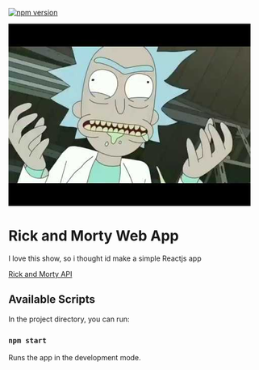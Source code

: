 [![npm version](https://badge.fury.io/js/npm.svg)](https://badge.fury.io/js/npm)

![Sauce](sauce.jpg)

# Rick and Morty Web App
I love this show, so i thought id make a simple Reactjs app

[Rick and Morty API](https://rickandmortyapi.com/)

## Available Scripts

In the project directory, you can run:

### `npm start`

Runs the app in the development mode.<br>


